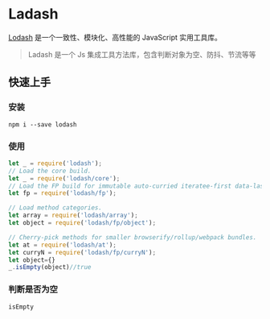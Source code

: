 # Ladash

[Lodash](https://www.lodashjs.com/) 是一个一致性、模块化、高性能的 JavaScript 实用工具库。

> Ladash 是一个 Js 集成工具方法库，包含判断对象为空、防抖、节流等等

## 快速上手

### 安装

```shell
npm i --save lodash
```

### 使用

```JavaScript
let _ = require('lodash');
// Load the core build.
let _ = require('lodash/core');
// Load the FP build for immutable auto-curried iteratee-first data-last methods.
let fp = require('lodash/fp');

// Load method categories.
let array = require('lodash/array');
let object = require('lodash/fp/object');

// Cherry-pick methods for smaller browserify/rollup/webpack bundles.
let at = require('lodash/at');
let curryN = require('lodash/fp/curryN');
let object={}
_.isEmpty(object)//true
```

### 判断是否为空

`isEmpty`

```

```
